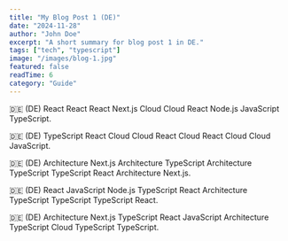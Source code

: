 ```yaml
---
title: "My Blog Post 1 (DE)"
date: "2024-11-28"
author: "John Doe"
excerpt: "A short summary for blog post 1 in DE."
tags: ["tech", "typescript"]
image: "/images/blog-1.jpg"
featured: false
readTime: 6
category: "Guide"
---
```


🇩🇪 (DE) React React React Next.js Cloud Cloud React Node.js JavaScript TypeScript.

🇩🇪 (DE) TypeScript React Cloud Cloud React Cloud React Cloud Cloud JavaScript.

🇩🇪 (DE) Architecture Next.js Architecture TypeScript Architecture TypeScript TypeScript React Architecture Next.js.

🇩🇪 (DE) React JavaScript Node.js TypeScript React Architecture TypeScript TypeScript TypeScript React.

🇩🇪 (DE) Architecture Next.js TypeScript React JavaScript Architecture TypeScript Cloud TypeScript TypeScript.
